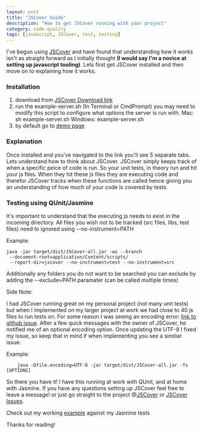 ```yaml
---
layout: post
title: "JSCover Guide"
description: "How to get JSCover running with your project"
category: code-quality
tags: [javascript, JSCover, test, testing]
---
```


I've begun using [JSCover](http://tntim96.github.com/JSCover/) and have found that understanding how it works isn't as straight forward as I initially thought **(I would say I'm a novice at setting up javascript tooling)**. Lets first get JSCover installed and then move on to explaining how it works.

### Installation

1. download from [JSCover Download link](http://sourceforge.net/projects/jscover/files/JSCover-0.2.0.zip/download)
2. run the example-server.sh (In Terminal or CmdPrompt) you may need to modify this script to configure what options the server is run with.
    Mac: 
    sh example-server.sh
    Windows:
    example-server.sh
3.  by default go to [demo page](http://localhost:8080/jscoverage.html?/index.html)

### Explanation

Once installed and you've navigated to the link you'll see 5 separate tabs. Lets understand how to think about JSCover.  JSCover simply keeps track of when a specific peice of code is run.  So your unit tests, in theory run and hit your js files. When they hit these js files they are executing code and therefor JSCover tracks when these functions are called hence giving you an understanding of how much of your code is covered by tests.

### Testing using QUnit/Jasmine

It's important to understand that the executing js needs to exist in the incoming directory. All files you wish not to be tracked (src files, libs, test files) need to ignored using --no-instrument=PATH

Example:
    
    java -jar target/dist/JSCover-all.jar -ws --branch 
     --document-root=application/Content/scripts/
     --report-dir=jscover --no-instrument=test --no-instrument=src

Additionally any folders you do not want to be searched you can exclude by adding the --exclude=PATH paramater (can be called multiple times)

Side Note:

   I had JSCover running great on my personal project (not many unit tests) but when I implemented on my larger project at work we had close to 40 js files to run tests on. For some reason I was seeing an encoding error: [link to github issue](https://github.com/tntim96/JSCover/issues/36). After a few quick messages with the owner of JSCover, he notified me of an optional encoding option. Once updating the UTF-8 I fixed my issue, so keep that in mind if when implementing you see a similiar issue.

   Example:

        java -Dfile.encoding=UTF-8 -jar target/dist/JSCover-all.jar -fs [OPTIONS]

So there you have it! I have this running at work with QUnit, and at home with Jasmine. If you have any questions setting up JSCover feel free to leave a message! or just go straight to the project @[JSCover](https://github.com/tntim96/JSCover) or [JSCover Issues](https://github.com/tntim96/JSCover/issues).

Check out my working [example](/target/report/jscoverage.html?jasmine-standalone-1.3.1/SpecRunner.html) against my Jasmine tests

Thanks for reading!